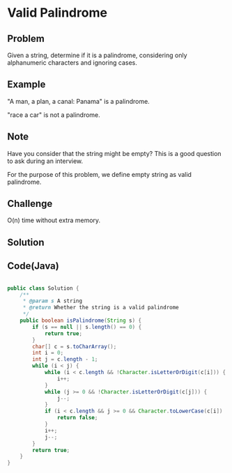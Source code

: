 Valid Palindrome
===


Problem
-------

Given a string, determine if it is a palindrome, considering only alphanumeric characters and ignoring cases.


Example
-------

"A man, a plan, a canal: Panama" is a palindrome.

"race a car" is not a palindrome.

Note
---------

Have you consider that the string might be empty? This is a good question to ask during an interview.

For the purpose of this problem, we define empty string as valid palindrome.

Challenge
---------

O(n) time without extra memory.

Solution
--------


Code(Java)
----------

```java

public class Solution {
    /**
     * @param s A string
     * @return Whether the string is a valid palindrome
     */
    public boolean isPalindrome(String s) {
        if (s == null || s.length() == 0) {
            return true;
        }
        char[] c = s.toCharArray();
        int i = 0;
        int j = c.length - 1;
        while (i < j) {
            while (i < c.length && !Character.isLetterOrDigit(c[i])) {
                i++;
            }
            while (j >= 0 && !Character.isLetterOrDigit(c[j])) {
                j--;
            }
            if (i < c.length && j >= 0 && Character.toLowerCase(c[i]) != Character.toLowerCase(c[j])) {
                return false;
            }
            i++;
            j--;
        }
        return true;
    }
}
```